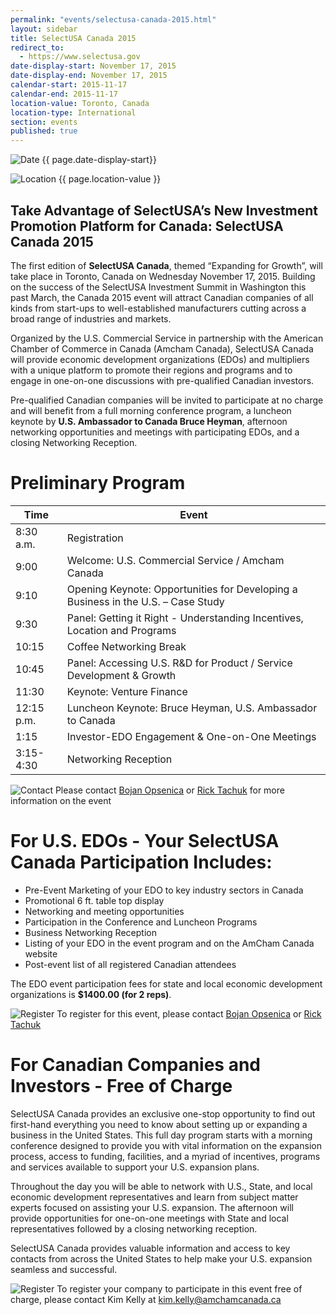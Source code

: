 ```yaml
---
permalink: "events/selectusa-canada-2015.html"
layout: sidebar
title: SelectUSA Canada 2015
redirect_to:
  - https://www.selectusa.gov
date-display-start: November 17, 2015
date-display-end: November 17, 2015
calendar-start: 2015-11-17
calendar-end: 2015-11-17
location-value: Toronto, Canada
location-type: International
section: events
published: true
---
```

![Date](https://google.github.io/material-design-icons/action/svg/design/ic_event_24px.svg "Date") {{ page.date-display-start}}

![Location](http://google.github.io/material-design-icons/social/svg/design/ic_location_city_24px.svg "Location") {{ page.location-value }}

## Take Advantage of SelectUSA’s New Investment Promotion Platform for Canada: SelectUSA Canada 2015

The first edition of **SelectUSA Canada**, themed “Expanding for Growth”, will take place in Toronto, Canada on Wednesday November 17, 2015.   Building on the success of the SelectUSA Investment Summit in Washington this past March, the Canada 2015 event will attract Canadian companies of all kinds from start-ups to well-established manufacturers cutting across a broad range of industries and markets.

Organized by the U.S. Commercial Service in partnership with the American Chamber of Commerce in Canada (Amcham Canada), SelectUSA Canada will provide economic development organizations (EDOs) and multipliers with a unique platform to promote their regions and programs and to engage in one-on-one discussions with pre-qualified Canadian investors.

Pre-qualified Canadian companies will be invited to participate at no charge and will benefit from a full morning conference program, a luncheon keynote by **U.S. Ambassador to Canada Bruce Heyman**, afternoon networking opportunities and meetings with participating EDOs, and a closing Networking Reception. 

# Preliminary Program

|Time|Event|
|------|------|
|8:30 a.m.         | Registration|
|9:00              | Welcome: U.S. Commercial Service / Amcham Canada|
|9:10              | Opening Keynote: Opportunities for Developing a Business in the U.S. – Case Study|
|9:30              | Panel: Getting it Right - Understanding Incentives, Location and Programs|
|10:15             | Coffee Networking Break |
|10:45             | Panel: Accessing U.S. R&D for Product / Service Development & Growth   |           
|11:30             | Keynote: Venture Finance|
|12:15 p.m.        | Luncheon Keynote: Bruce Heyman, U.S. Ambassador to Canada|
|1:15              | Investor-EDO Engagement & One-on-One Meetings|
|3:15-4:30         | Networking Reception |

![Contact](https://google.github.io/material-design-icons/action/svg/design/ic_question_answer_24px.svg "Contact") Please contact [Bojan Opsenica](mailto:Bojan.Opsenica@trade.gov) or [Rick Tachuk](mailto:rtachuk@amchamcanada.ca) for more information on the event

# For U.S. EDOs - Your SelectUSA Canada Participation Includes: 

*	Pre-Event Marketing of your EDO to key industry sectors in Canada
*	Promotional 6 ft. table top display
*	Networking and meeting opportunities
*	Participation in the Conference and Luncheon Programs
*	Business Networking Reception
*	Listing of your EDO in the event program and on the AmCham Canada website
*	Post-event list of all registered Canadian attendees

The EDO event participation fees for state and local economic development organizations is **$1400.00 (for 2 reps)**.

![Register](https://google.github.io/material-design-icons/content/svg/design/ic_send_24px.svg "RSVP") To register for this event, please contact [Bojan Opsenica](mailto:Bojan.Opsenica@trade.gov) or [Rick Tachuk](mailto:rtachuk@amchamcanada.ca)

# For Canadian Companies and Investors - Free of Charge

SelectUSA Canada provides an exclusive one-stop opportunity to find out first-hand everything you need to know about setting up or expanding a business in the United States.  This full day program starts with a morning conference designed to provide you with vital information on the expansion process, access to funding, facilities, and a myriad of incentives, programs and services available to support your U.S. expansion plans.

Throughout the day you will be able to network with U.S., State, and local economic development representatives and learn from subject matter experts focused on assisting your U.S. expansion. The afternoon will provide opportunities for one-on-one meetings with State and local representatives followed by a closing networking reception.

SelectUSA Canada provides valuable information and access to key contacts from across the United States to help make your U.S. expansion seamless and successful.

![Register](https://google.github.io/material-design-icons/content/svg/design/ic_send_24px.svg "RSVP") To register your company to participate in this event free of charge, please contact Kim Kelly at [kim.kelly@amchamcanada.ca](mailto:kim.kelly@amchamcanada.ca)
